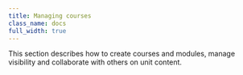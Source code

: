 ```yaml
---
title: Managing courses
class_name: docs
full_width: true
---
```


This section describes how to create courses and modules, manage visibility and collaborate with others on unit content.